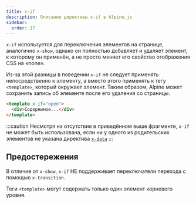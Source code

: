 ```yaml
---
title: x-if
description: Описание директивы x-if в Alpine.js
sidebar:
  order: 17
---
```


`x-if` используется для переключения элементов на странице, аналогично `x-show`, однако он полностью добавляет и удаляет элемент, к которому он применён, а не просто меняет его свойство отображения CSS на «none».

Из-за этой разницы в поведении `x-if` не следует применять непосредственно к элементу, а вместо этого применять к тегу `<template>`, который окружает элемент. Таким образом, Alpine может сохранить запись об элементе после его удаления со страницы.

```html "x-if"
<template x-if="open">
  <div>Содержимое...</div>
</template>
```

:::caution
Несмотря на отсутствие в приведённом выше фрагменте, `x-if` не может быть использована, если ни у одного из родительских элементов не указана директива [`x-data`](/directives/data)
:::

## Предостережения

В отличие от `x-show`, `x-if` НЕ поддерживает переключатели перехода с помощью `x-transition`.

Теги `<template>` могут содержать только один элемент корневого уровня.
